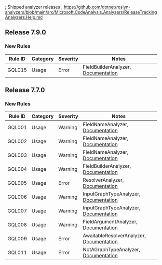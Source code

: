 ; Shipped analyzer releases
; https://github.com/dotnet/roslyn-analyzers/blob/main/src/Microsoft.CodeAnalysis.Analyzers/ReleaseTrackingAnalyzers.Help.md

## Release 7.9.0

### New Rules

Rule ID | Category | Severity | Notes
--------|----------|----------|-------
GQL015 | Usage | Error | FieldBuilderAnalyzer, [Documentation](https://graphql-dotnet.github.io/docs/analyzers/gql015)

## Release 7.7.0

### New Rules

Rule ID | Category | Severity | Notes
--------|----------|----------|-------
GQL001 | Usage | Warning | FieldNameAnalyzer, [Documentation](https://graphql-dotnet.github.io/docs/analyzers/gql001)
GQL002 | Usage | Warning | FieldNameAnalyzer, [Documentation](https://graphql-dotnet.github.io/docs/analyzers/gql002)
GQL003 | Usage | Warning | FieldNameAnalyzer, [Documentation](https://graphql-dotnet.github.io/docs/analyzers/gql003)
GQL004 | Usage | Warning | FieldBuilderAnalyzer, [Documentation](https://graphql-dotnet.github.io/docs/analyzers/gql004)
GQL005 | Usage | Error | ResolverAnalyzer, [Documentation](https://graphql-dotnet.github.io/docs/analyzers/gql005)
GQL006 | Usage | Warning | InputGraphTypeAnalyzer, [Documentation](https://graphql-dotnet.github.io/docs/analyzers/gql006)
GQL007 | Usage | Warning | InputGraphTypeAnalyzer, [Documentation](https://graphql-dotnet.github.io/docs/analyzers/gql007)
GQL008 | Usage | Warning | FieldArgumentAnalyzer, [Documentation](https://graphql-dotnet.github.io/docs/analyzers/gql008)
GQL009 | Usage | Error | AwaitableResolverAnalyzer, [Documentation](https://graphql-dotnet.github.io/docs/analyzers/gql009)
GQL011 | Usage | Error | NotAGraphTypeAnalyzer, [Documentation](https://graphql-dotnet.github.io/docs/analyzers/gql011)
